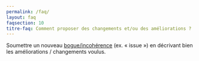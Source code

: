 ```yaml
---
permalink: /faq/
layout: faq
faqsection: 10
titre-faq: Comment proposer des changements et/ou des améliorations ?
---
```


Soumettre un nouveau [bogue/incohérence](https://github.com/) (ex. « issue ») en décrivant bien les améliorations / changements voulus.
